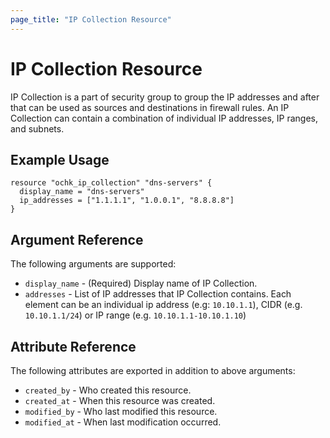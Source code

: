 ```yaml
---
page_title: "IP Collection Resource"
---
```


# IP Collection Resource

IP Collection is a part of security group to group the IP addresses and after that can be used as sources and destinations in firewall rules. An IP Collection can contain a combination of individual IP addresses, IP ranges, and subnets.

## Example Usage

```hcl
resource "ochk_ip_collection" "dns-servers" {
  display_name = "dns-servers"
  ip_addresses = ["1.1.1.1", "1.0.0.1", "8.8.8.8"]
}
```

## Argument Reference

The following arguments are supported:

* `display_name` - (Required) Display name of IP Collection.
* `addresses` - List of IP addresses that IP Collection contains. Each element can be an individual ip address (e.g: `10.10.1.1`), CIDR (e.g. `10.10.1.1/24`) or IP range (e.g. `10.10.1.1-10.10.1.10`)
  
## Attribute Reference

The following attributes are exported in addition to above arguments:
 * `created_by` - Who created this resource.
 * `created_at` - When this resource was created.
 * `modified_by` - Who last modified this resource. 
 * `modified_at` - When last modification occurred. 
